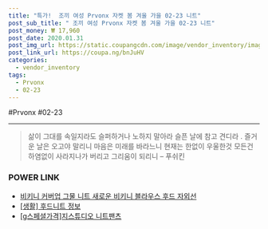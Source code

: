 ```yaml
--- 
title: "특가!  조끼 여성 Prvonx 자켓 봄 겨울 가을 02-23 니트" 
post_sub_title: " 조끼 여성 Prvonx 자켓 봄 겨울 가을 02-23 니트" 
post_money: ₩ 17,960 
post_date: 2020.01.31 
post_img_url: https://static.coupangcdn.com/image/vendor_inventory/images/2019/02/23/21/4/2b792ed4-61fd-4b16-a81b-445d7dadf926.jpg 
post_link_url: https://coupa.ng/bnJuHV 
categories: 
  - vendor_inventory 
tags: 
  - Prvonx 
  - 02-23 
--- 
```

  #Prvonx #02-23 
<hr> 

> 삶이 그대를 속일지라도 슬퍼하거나 노하지 말아라 슬픈 날에 참고 견디라 . 즐거운 날은 오고야 말리니 마음은 미래를 바라느니 현재는 한없이 우울한것 모든건 하염없이 사라지나가 버리고 그리움이 되리니 – 푸쉬킨 


### POWER LINK

* <a href="https://blog.naver.com/santokki14/221785910499" target="_blank">비키니 커버업 그물 니트 새로운 비키니 블라우스 후드 자외선</a>
* <a href="https://blog.naver.com/fasyy4321/221761974511" target="_blank"> [생활] 후드니트 정보 </a>
* <a href="https://blog.naver.com/santokki14/221785316665" target="_blank">[g스페셜가격]지스튜디오 니트팬츠</a>
